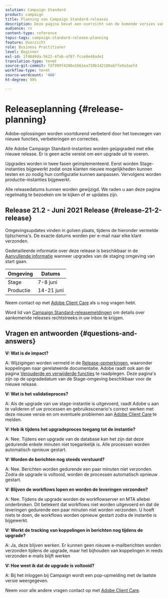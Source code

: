 ```yaml
---
solution: Campaign Standard
product: campaign
title: Planning van Campaign Standard-releases
description: Deze pagina bevat een overzicht van de komende versies van Adobe Campaign Standard.
audience: rn
content-type: reference
topic-tags: campaign-standard-release-planning
feature: Overzicht
role: Business Practitioner
level: Beginner
exl-id: 1f48d4da-5622-4fab-af87-fcce0e40ade1
translation-type: tm+mt
source-git-commit: fdf999f4200a1661ea720b142180abffe9a3aef4
workflow-type: tm+mt
source-wordcount: '466'
ht-degree: 98%

---
```


# Releaseplanning {#release-planning}

Adobe-oplossingen worden voortdurend verbeterd door het toevoegen van nieuwe functies, verbeteringen en correcties.

Alle Adobe Campaign Standard-instanties worden geüpgraded met elke nieuwe release. Er is geen actie vereist om een upgrade uit te voeren.

Upgrades worden in twee fasen geïmplementeerd. Eerst worden Stage-instanties bijgewerkt zodat onze klanten nieuwe mogelijkheden kunnen testen en zo nodig hun configuratie kunnen aanpassen. Vervolgens worden productie-instanties bijgewerkt.

Alle releasedatums kunnen worden gewijzigd. We raden u aan deze pagina regelmatig te bezoeken om te kijken of er updates zijn.

## Release 21.2 - Juni 2021 Release {#release-21-2-release}

Omgevingsupdates vinden in golven plaats, tijdens de hieronder vermelde tijdschema&#39;s. De exacte datums worden per e-mail naar elke klant verzonden.

Gedetailleerde informatie over deze release is beschikbaar in de [Aanvullende informatie](../../rn/using/release-notes.md) wanneer upgrades van de staging omgeving van start gaan.

<table>
 <thead>
  <tr>
   <th> Omgeving<br /> </th>
   <th> Datums<br /> </th>
  </tr>
 </thead>
 <tbody>
  <tr>
   <td>Stage<br /> </td>
   <td>7-8 juni<br /> </td>
  </tr>
  <tr>
   <td> Productie<br /> </td>
   <td>14-21 juni<br /> </td>
  </tr>
 </tbody>
</table>

Neem contact op met [Adobe Client Care](https://helpx.adobe.com/nl/enterprise/using/support-for-experience-cloud.html) als u nog vragen hebt.

Word lid van [Campaign Standard-releasemeldingen](http://amc-mkt-prod1-t.adobe-campaign.com/lp/LP25?service=%40rZ5cqp2DgNzrgz0alKPInakNbPSTeJYozZYnS7Wbs802u4GlISkHZX4omtK00nAU6xzZ6luEWQzr7kQ9pkCwJYumWkU) om details over aankomende releases rechtstreeks in uw inbox te krijgen.

## Vragen en antwoorden {#questions-and-answers}

**V: Wat is de impact?**

A: Wijzigingen worden vermeld in de [Release-opmerkingen](../../rn/using/release-notes.md), waaronder koppelingen naar gerelateerde documentatie. Adobe raadt ook aan de pagina [Verouderde en verwijderde functies](../../rn/using/deprecated-features.md) te raadplegen. Deze pagina&#39;s zijn op de upgradedatum van de Stage-omgeving beschikbaar voor de nieuwe release.

**V: Wat is het validatieproces?**

A: Als de upgrade van uw stage-instantie is uitgevoerd, raadt Adobe u aan te valideren of uw processen en gebruiksscenario&#39;s correct werken met deze nieuwe versie en om eventuele problemen aan [Adobe Client Care](https://helpx.adobe.com/enterprise/using/support-for-experience-cloud.html) te melden.

**V: Heb ik tijdens het upgradeproces toegang tot de instantie?**

A: Nee. Tijdens een upgrade van de database kan het zijn dat deze gedurende enkele minuten niet toegankelijk is. Alle processen worden automatisch opnieuw gestart.

**V: Worden de berichten nog steeds verstuurd?**

A: Nee. Berichten worden gedurende een paar minuten niet verzonden. Zodra de upgrade is voltooid, worden de processen automatisch opnieuw gestart.

**V: Blijven de workflows lopen en worden de leveringen verzonden?**

A: Nee. Tijdens de upgrade worden de workflowserver en MTA allebei onderbroken. Dit betekent dat workflows niet worden uitgevoerd en dat de leveringen gedurende een paar minuten niet worden verzonden. U hoeft niets te doen, de workflows worden opnieuw gestart zodra de instantie is bijgewerkt.

**V: Werkt de tracking van koppelingen in berichten nog tijdens de upgrade?**

A: Ja, deze blijven werken. Er kunnen geen nieuwe e-mailberichten worden verzonden tijdens de upgrade, maar het bijhouden van koppelingen in reeds verzonden e-mails blijft werken

**V: Hoe weet ik dat de upgrade is voltooid?**

A: Bij het inloggen bij Campaign wordt een pop-upmelding met de laatste versie weergegeven.

Neem voor alle andere vragen contact op met [Adobe Client Care](https://helpx.adobe.com/enterprise/using/support-for-experience-cloud.html).
